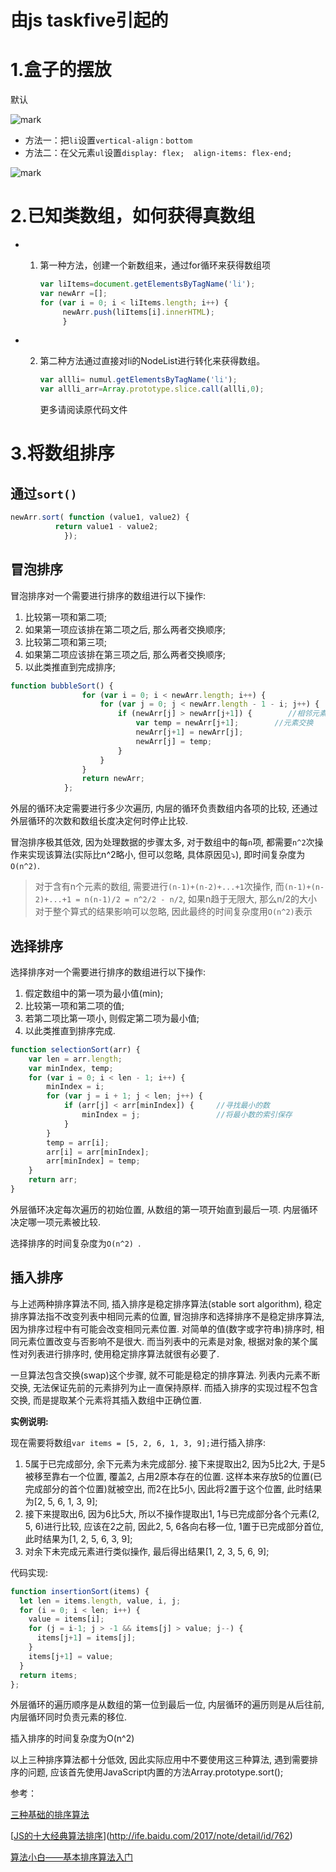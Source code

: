# 由js taskfive引起的

# 1.盒子的摆放

默认

![mark](http://myphoto.shigaozhen.cn/myselfhexo/20180604/192653531.png)

* 方法一：把`li`设置`vertical-align：bottom`
* 方法二：在父元素`ul`设置`display: flex;  align-items: flex-end; `

![mark](http://myphoto.shigaozhen.cn/myselfhexo/20180604/192704730.png)

# 2.已知类数组，如何获得真数组

* 1. 第一种方法，创建一个新数组来，通过for循环来获得数组项

     ```js
     var liItems=document.getElementsByTagName('li');
     var newArr =[];
     for (var i = 0; i < liItems.length; i++) {
          newArr.push(liItems[i].innerHTML);
          }
     ```

* 2. 第二种方法通过直接对li的NodeList进行转化来获得数组。

     ```js
     var allli= numul.getElementsByTagName('li');
     var allli_arr=Array.prototype.slice.call(allli,0);
     ```

     更多请阅读原代码文件

# 3.将数组排序

## 通过`sort()`

```js
newArr.sort( function (value1, value2) {
	      return value1 - value2;
	    	});
```



## 冒泡排序

冒泡排序对一个需要进行排序的数组进行以下操作:

1. 比较第一项和第二项;
2. 如果第一项应该排在第二项之后, 那么两者交换顺序;
3. 比较第二项和第三项;
4. 如果第二项应该排在第三项之后, 那么两者交换顺序;
5. 以此类推直到完成排序;

```js
function bubbleSort() {
	    	    for (var i = 0; i < newArr.length; i++) {
	    	        for (var j = 0; j < newArr.length - 1 - i; j++) {
	    	            if (newArr[j] > newArr[j+1]) {        //相邻元素两两对比
	    	                var temp = newArr[j+1];        //元素交换
	    	                newArr[j+1] = newArr[j];
	    	                newArr[j] = temp;
	    	            }
	    	        }
	    	    }
	    	    return newArr;
	    	};
```

外层的循环决定需要进行多少次遍历, 内层的循环负责数组内各项的比较, 还通过外层循环的次数和数组长度决定何时停止比较.

冒泡排序极其低效, 因为处理数据的步骤太多, 对于数组中的每`n`项, 都需要`n^2`次操作来实现该算法(实际比n^2略小, 但可以忽略, 具体原因见⤵️), 即时间复杂度为`O(n^2)`.

> 对于含有n个元素的数组, 需要进行`(n-1)+(n-2)+...+1`次操作, 而`(n-1)+(n-2)+...+1 = n(n-1)/2 = n^2/2 - n/2`, 如果n趋于无限大, 那么n/2的大小对于整个算式的结果影响可以忽略, 因此最终的时间复杂度用`O(n^2)`表示

## 选择排序

选择排序对一个需要进行排序的数组进行以下操作:

1. 假定数组中的第一项为最小值(min);
2. 比较第一项和第二项的值;
3. 若第二项比第一项小, 则假定第二项为最小值;
4. 以此类推直到排序完成.

```js
function selectionSort(arr) {
    var len = arr.length;
    var minIndex, temp;
    for (var i = 0; i < len - 1; i++) {
        minIndex = i;
        for (var j = i + 1; j < len; j++) {
            if (arr[j] < arr[minIndex]) {     //寻找最小的数
                minIndex = j;                 //将最小数的索引保存
            }
        }
        temp = arr[i];
        arr[i] = arr[minIndex];
        arr[minIndex] = temp;
    }
    return arr;
}
```

外层循环决定每次遍历的初始位置, 从数组的第一项开始直到最后一项. 内层循环决定哪一项元素被比较.

选择排序的时间复杂度为`O(n^2) `. 



## 插入排序

与上述两种排序算法不同, 插入排序是稳定排序算法(stable sort algorithm), 稳定排序算法指不改变列表中相同元素的位置, 冒泡排序和选择排序不是稳定排序算法, 因为排序过程中有可能会改变相同元素位置. 对简单的值(数字或字符串)排序时, 相同元素位置改变与否影响不是很大. 而当列表中的元素是对象, 根据对象的某个属性对列表进行排序时, 使用稳定排序算法就很有必要了.

一旦算法包含交换(swap)这个步骤, 就不可能是稳定的排序算法. 列表内元素不断交换, 无法保证先前的元素排列为止一直保持原样. 而插入排序的实现过程不包含交换, 而是提取某个元素将其插入数组中正确位置.

**实例说明:**

现在需要将数组`var items = [5, 2, 6, 1, 3, 9];`进行插入排序:

1. 5属于已完成部分, 余下元素为未完成部分. 接下来提取出2, 因为5比2大, 于是5被移至靠右一个位置, 覆盖2, 占用2原本存在的位置. 这样本来存放5的位置(已完成部分的首个位置)就被空出, 而2在比5小, 因此将2置于这个位置, 此时结果为[2, 5, 6, 1, 3, 9];
2. 接下来提取出6, 因为6比5大, 所以不操作提取出1, 1与已完成部分各个元素(2, 5, 6)进行比较, 应该在2之前, 因此2, 5, 6各向右移一位, 1置于已完成部分首位, 此时结果为[1, 2, 5, 6, 3, 9];
3. 对余下未完成元素进行类似操作, 最后得出结果[1, 2, 3, 5, 6, 9];

代码实现:

```js
function insertionSort(items) {
  let len = items.length, value, i, j;
  for (i = 0; i < len; i++) {
    value = items[i];
    for (j = i-1; j > -1 && items[j] > value; j--) {
      items[j+1] = items[j];
    }
    items[j+1] = value;
  }
  return items;
};
```


外层循环的遍历顺序是从数组的第一位到最后一位, 内层循环的遍历则是从后往前, 内层循环同时负责元素的移位.

插入排序的时间复杂度为O(n^2)

以上三种排序算法都十分低效, 因此实际应用中不要使用这三种算法, 遇到需要排序的问题, 应该首先使用JavaScript内置的方法Array.prototype.sort();

参考：

[三种基础的排序算法](http://ife.baidu.com/2017/note/detail/id/762)

[[JS的十大经典算法排序](https://www.cnblogs.com/dushao/p/6004883.html)](http://ife.baidu.com/2017/note/detail/id/762)

[算法小白——基本排序算法入门](http://ife.baidu.com/2017/note/detail/id/1079)

